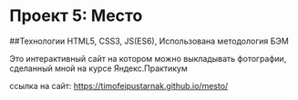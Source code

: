 # Проект 5: Место

##Технологии
HTML5, CSS3, JS(ES6), Использована методология БЭМ

Это интерактивный сайт на котором можно выкладывать фотографии, сделанный мной на курсе Яндекс.Практикум

ссылка на сайт: https://timofeipustarnak.github.io/mesto/